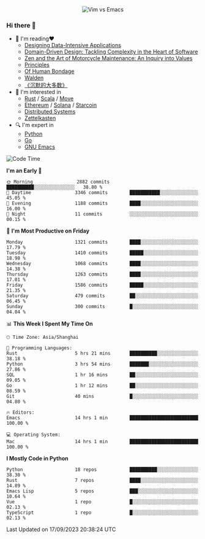 <p align="center">
    <img src="https://gist.githubusercontent.com/coldnight/e696baffb094e71c96cb302118878eae/raw/40ea5053a6f66cc65f90f437e4173497da225958/banner.gif" alt="Vim vs Emacs" />
</p>

### Hi there 👋

- 📖 I'm reading❤️
    + [Designing Data-Intensive Applications](https://www.oreilly.com/library/view/designing-data-intensive-applications/9781491903063/)
    + [Domain-Driven Design: Tackling Complexity in the Heart of Software](https://www.dddcommunity.org/book/evans_2003/)
    + [Zen and the Art of Motorcycle Maintenance: An Inquiry into Values](https://en.wikipedia.org/wiki/Zen_and_the_Art_of_Motorcycle_Maintenance)
    + [Principles](https://www.principles.com/)
    + [Of Human Bondage](https://en.wikipedia.org/wiki/Of_Human_Bondage)
    + [Walden](https://en.wikipedia.org/wiki/Walden)
    + [《沉默的大多数》](https://en.wikipedia.org/wiki/Silent_majority)
- 🌱 I'm interested in
    + [Rust](https://www.rust-lang.org/) / [Scala](https://www.scala-lang.org/) / [Move](https://github.com/move-language/move/)
    + [Ethereum](https://ethereum.org/en/) / [Solana](https://solana.com/) / [Starcoin](https://github.com/starcoinorg/starcoin)
	+ [Distributed Systems](https://www.linuxzen.com/notes/topics/20200320174417_%E5%88%86%E5%B8%83%E5%BC%8F/)
	+ [Zettelkasten](https://www.linuxzen.com/notes/notes/20220120080920-slip_box/)
- 🔍 I'm expert in
    + [Python](https://www.python.org/)
    + [Go](https://go.dev/)
    + [GNU Emacs](https://www.gnu.org/software/emacs/)

<!--START_SECTION:waka-->
![Code Time](http://img.shields.io/badge/Code%20Time-2%2C377%20hrs%203%20mins-blue)

**I'm an Early 🐤** 

```text
🌞 Morning                2882 commits        ██████████░░░░░░░░░░░░░░░   38.80 % 
🌆 Daytime                3346 commits        ███████████░░░░░░░░░░░░░░   45.05 % 
🌃 Evening                1188 commits        ████░░░░░░░░░░░░░░░░░░░░░   16.00 % 
🌙 Night                  11 commits          ░░░░░░░░░░░░░░░░░░░░░░░░░   00.15 % 
```
📅 **I'm Most Productive on Friday** 

```text
Monday                   1321 commits        ████░░░░░░░░░░░░░░░░░░░░░   17.79 % 
Tuesday                  1410 commits        █████░░░░░░░░░░░░░░░░░░░░   18.98 % 
Wednesday                1068 commits        ████░░░░░░░░░░░░░░░░░░░░░   14.38 % 
Thursday                 1263 commits        ████░░░░░░░░░░░░░░░░░░░░░   17.01 % 
Friday                   1586 commits        █████░░░░░░░░░░░░░░░░░░░░   21.35 % 
Saturday                 479 commits         ██░░░░░░░░░░░░░░░░░░░░░░░   06.45 % 
Sunday                   300 commits         █░░░░░░░░░░░░░░░░░░░░░░░░   04.04 % 
```


📊 **This Week I Spent My Time On** 

```text
🕑︎ Time Zone: Asia/Shanghai

💬 Programming Languages: 
Rust                     5 hrs 21 mins       ██████████░░░░░░░░░░░░░░░   38.18 % 
Python                   3 hrs 54 mins       ███████░░░░░░░░░░░░░░░░░░   27.86 % 
SQL                      1 hr 16 mins        ██░░░░░░░░░░░░░░░░░░░░░░░   09.05 % 
Go                       1 hr 12 mins        ██░░░░░░░░░░░░░░░░░░░░░░░   08.59 % 
Git                      40 mins             █░░░░░░░░░░░░░░░░░░░░░░░░   04.80 % 

🔥 Editors: 
Emacs                    14 hrs 1 min        █████████████████████████   100.00 % 

💻 Operating System: 
Mac                      14 hrs 1 min        █████████████████████████   100.00 % 
```

**I Mostly Code in Python** 

```text
Python                   18 repos            ██████████░░░░░░░░░░░░░░░   38.30 % 
Rust                     7 repos             ████░░░░░░░░░░░░░░░░░░░░░   14.89 % 
Emacs Lisp               5 repos             ███░░░░░░░░░░░░░░░░░░░░░░   10.64 % 
Vue                      1 repo              █░░░░░░░░░░░░░░░░░░░░░░░░   02.13 % 
TypeScript               1 repo              █░░░░░░░░░░░░░░░░░░░░░░░░   02.13 % 
```




 Last Updated on 17/09/2023 20:38:24 UTC
<!--END_SECTION:waka-->
